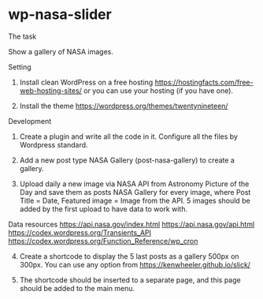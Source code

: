 # wp-nasa-slider

The task

Show a gallery of NASA images.

Setting
1. Install clean WordPress on a free hosting https://hostingfacts.com/free-web-hosting-sites/ or you can use your hosting (if you have one).

2. Install the theme https://wordpress.org/themes/twentynineteen/

Development
1. Create a plugin and write all the code in it. Configure all the files by Wordpress standard.

2. Add a new post type NASA Gallery (post-nasa-gallery) to create a gallery.

3. Upload daily a new image via NASA API from Astronomy Picture of the Day and save them as posts NASA Gallery for every image, where Post Title = Date, Featured image = Image from the API. 5 images should be added by the first upload to have data to work with.

Data resources
https://api.nasa.gov/index.html
https://api.nasa.gov/api.html
https://codex.wordpress.org/Transients_API
https://codex.wordpress.org/Function_Reference/wp_cron

4. Create a shortcode to display the 5 last posts as a gallery 500px on 300px. You can use any option from https://kenwheeler.github.io/slick/

5. The shortcode should be inserted to a separate page, and this page should be added to the main menu.
